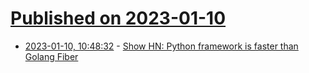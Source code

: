 # [Published on 2023-01-10](index.md)

* [2023-01-10, 10:48:32](https://news.ycombinator.com/item?id=34322929) - [Show HN: Python framework is faster than Golang Fiber](https://github.com/cirospaciari/socketify.py)

